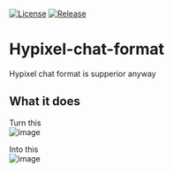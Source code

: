 [![License](https://img.shields.io/github/license/Blackoutburst/Hypixel-chat-format.svg)](LICENSE)
[![Release](https://img.shields.io/github/release/Blackoutburst/Hypixel-chat-format.svg)](https://github.com/Blackoutburst/Hypixel-chat-format/releases)

# Hypixel-chat-format
Hypixel chat format is supperior anyway

## What it does
Turn this\
![image](https://user-images.githubusercontent.com/30992311/153418562-23cac540-0e9d-4e85-92ec-71938396a7c8.png)

Into this\
![image](https://user-images.githubusercontent.com/30992311/153418587-77e5cb22-ff37-461e-9251-14341aad4141.png)
